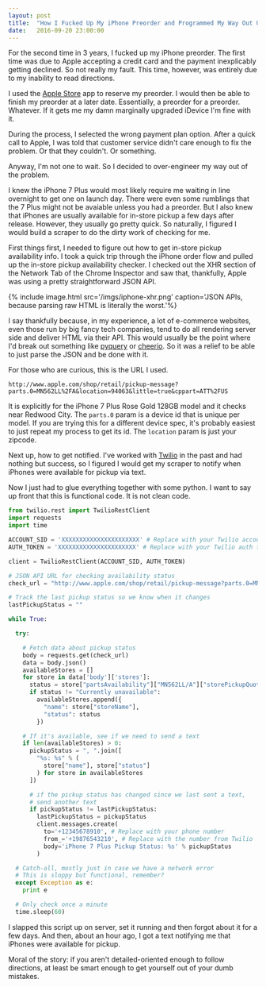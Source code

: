 ```yaml
---
layout: post
title:  "How I Fucked Up My iPhone Preorder and Programmed My Way Out Of It"
date:   2016-09-20 23:00:00
---
```


For the second time in 3 years, I fucked up my iPhone preorder. The first time was due to Apple accepting
a credit card and the payment inexplicably getting declined. So not really my fault. This time, however, was entirely due to my inability to read directions.

I used the [Apple Store](https://itunes.apple.com/app/apple-store/id375380948?mt=8) app to reserve my preorder. I would then be able to finish my preorder at a later date. Essentially, a preorder for a preorder. Whatever. If it gets me my damn marginally upgraded iDevice I'm fine with it.

During the process, I selected the wrong payment plan option. After a quick call to Apple, I was told that customer service didn't care enough to fix the problem. Or that they couldn't. Or something.

Anyway, I'm not one to wait. So I decided to over-engineer my way out of the problem.

<!-- more -->

I knew the iPhone 7 Plus would most likely require me waiting in line overnight to get one on launch day. There were even some rumblings that the 7 Plus might not be avaiable unless you had a preorder. But I also knew that iPhones are usually available for in-store pickup a few days after release. However, they usually go pretty quick. So naturally, I figured I would build a scraper to do the dirty work of checking for me.

First things first, I needed to figure out how to get in-store pickup availability info. I took a quick trip through the iPhone order flow and pulled up the in-store pickup availability checker. I checked out the XHR section of the Network Tab of the Chrome Inspector and saw that, thankfully, Apple was using a pretty straightforward JSON API.

{% include image.html
  src='/imgs/iphone-xhr.png'
  caption='JSON APIs, because parsing raw HTML is literally the worst.'%}

I say thankfully because, in my experience, a lot of e-commerce websites, even those run by big fancy tech companies, tend to do all rendering server side and deliver HTML via their API. This would usually be the point where I'd break out something like [pyquery](https://pythonhosted.org/pyquery/) or [cheerio](https://github.com/cheeriojs/cheerio). So it was a relief to be able to just parse the JSON and be done with it.

For those who are curious, this is the URL I used.

```
http://www.apple.com/shop/retail/pickup-message?parts.0=MN562LL%2FA&location=94063&little=true&cppart=ATT%2FUS
```

It is explicitly for the iPhone 7 Plus Rose Gold 128GB model and it checks near Redwood City. The `parts.0` param is a device id that is unique per model. If you are trying this for a different device spec, it's probably easiest to just repeat my process to get its id. The `location` param is just your zipcode.

Next up, how to get notified. I've worked with [Twilio](https://www.twilio.com/) in the past and had nothing but success, so I figured I would get my scraper to notify when iPhones were available for pickup via text. 

Now I just had to glue everything together with some python. I want to say up front that this is functional code. It is not clean code.

``` python
from twilio.rest import TwilioRestClient
import requests
import time

ACCOUNT_SID = 'XXXXXXXXXXXXXXXXXXXXXX' # Replace with your Twilio account sid
AUTH_TOKEN = 'XXXXXXXXXXXXXXXXXXXXXX' # Replace with your Twilio auth token

client = TwilioRestClient(ACCOUNT_SID, AUTH_TOKEN)

# JSON API URL for checking availability status
check_url = "http://www.apple.com/shop/retail/pickup-message?parts.0=MN562LL%2FA&location=94063&little=true&cppart=ATT%2FUS"

# Track the last pickup status so we know when it changes
lastPickupStatus = ""

while True:

  try:

    # Fetch data about pickup status
    body = requests.get(check_url)
    data = body.json()
    availableStores = []
    for store in data['body']['stores']:
      status = store["partsAvailability"]["MN562LL/A"]["storePickupQuote"]
      if status != "Currently unavailable":
        availableStores.append({
          "name": store["storeName"],
          "status": status
        })

    # If it's available, see if we need to send a text
    if len(availableStores) > 0:
      pickupStatus = ", ".join([
        "%s: %s" % (
          store["name"], store["status"]
        ) for store in availableStores
      ])

      # if the pickup status has changed since we last sent a text,
      # send another text
      if pickupStatus != lastPickupStatus:
        lastPickupStatus = pickupStatus
        client.messages.create(
          to='+12345678910', # Replace with your phone number
          from_='+19876543210', # Replace with the number from Twilio
          body='iPhone 7 Plus Pickup Status: %s' % pickupStatus
        )

  # Catch-all, mostly just in case we have a network error
  # This is sloppy but functional, remember?
  except Exception as e:
    print e

  # Only check once a minute
  time.sleep(60)
```

I slapped this script up on server, set it running and then forgot about it for a few days. And then, about an hour ago, I got a text notifying me that iPhones were available for pickup.

Moral of the story: if you aren't detailed-oriented enough to follow directions, at least be smart enough to get yourself out of your dumb mistakes.

